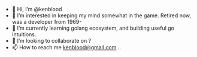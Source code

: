 - 👋 Hi, I’m @kenblood     
- 👀 I’m interested in     keeping my mind somewhat in the game.   Retired now, was a developer from 1969- 
- 🌱 I’m currently learning golang ecosystem, and building useful go intuitions.
- 💞️ I’m looking to collaborate on ?
- 📫 How to reach me kenblood@gmail.com...

<!---
kenblood/kenblood is a ✨ special ✨ repository because its `README.md` (this file) appears on your GitHub profile.
You can click the Preview link to take a look at your changes.
--->
